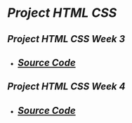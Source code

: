# _Project HTML CSS_

## _Project HTML CSS Week 3_
- ## _[Source Code]()_

## _Project HTML CSS Week 4_

- ## _[Source Code]()_
